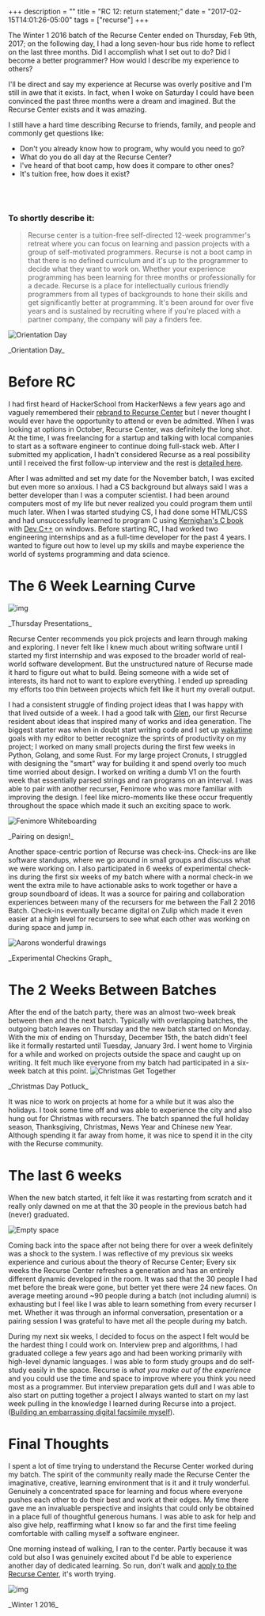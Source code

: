 +++
description = ""
title = "RC 12: return statement;"
date = "2017-02-15T14:01:26-05:00"
tags = ["recurse"]
+++


The Winter 1 2016 batch of the Recurse Center ended on Thursday, Feb 9th, 2017; on the following day, I had a long seven-hour bus ride home to reflect on the last three months. Did I accomplish what I set out to do? Did I become a better programmer? How would I describe my experience to others?

I'll be direct and say my experience at Recurse was overly positive and I'm still in awe that it exists. In fact, when I woke on Saturday I could have been convinced the past three months were a dream and imagined. But the Recurse Center exists and it was amazing.

I still have a hard time describing Recurse to friends, family, and people and commonly get questions like:

- Don't you already know how to program, why would you need to go?
- What do you do all day at the Recurse Center?
- I've heard of that boot camp, how does it compare to other ones?
- It's tuition free, how does it exist?
</br>
</br>

### To shortly describe it:
> Recurse center is a tuition-free self-directed 12-week programmer's retreat where you can focus on learning and passion projects with a group of self-motivated programmers. Recurse is not a boot camp in that there is no defined curriculum and it's up to the programmer to decide what they want to work on. Whether your experience programming has been learning for three months or professionally for a decade. Recurse is a place for intellectually curious friendly programmers from all types of backgrounds to hone their skills and get significantly better at programming. It's been around for over five years and is sustained by recruiting where if you're placed with a partner company, the company will pay a finders fee.

![Orientation Day](https://lh3.googleusercontent.com/oRFMQQGzHvqktWcN8rFi9AZzk4l_tU-lBNbxUEqQlrh4guYTboHhn1sqfxKvNLnQ9zbhzH9kz-dALZ6sfnyj5r45tCzVb4iKlNMo9cD5ilzy4pAz1o1rt657w3x69Hr1iFo-tK_QseAe8lgrgdUl2XMpAu8x6-6ypK59didiCOpbLuarHAGc546N4YOZzuHJtKAm2C0fsYgaTQqpXvWv9oEqDZ7h_xslrtgryJJlJNu11L8OPpyGtkEJ36BL64Mm70gAa_DwVN_ZIvjWJmrFyuiBm3H9zCQTfjgxdqFXpVk4jbYeDO3CtXjoor39u65ZYUmWY6Ar4qM03aGTocjqCxT_2vnODHCHpcA1QU-dXL5thursR4bpyHSTX00m9u0UvMgDhwvr-KuENWGf8j7g8ZDqMtMisfAWmfN8iw0eEjSjfxPP21BG4UfeqlqlC5T-FJ7ZEhdFuTJcIGOy-rMmF2IeiH5vrBTu5-lHIA-jlbem1Dv9h-YKsjGnlmnmPLrjQqDVy2RjAsY96WCWsF-vqHY4oTkJDJ6eWAWtDhfhFydo9jRriANnh7w58maKTOlDpNi5Xj_dcsEH9_zxAM5E9erGwMUvUECsvCZiPJBh27WgfrZaEGq3J6hHlLmdyEWoA1GKd2zy09TtxZtmXMLMp2LAMbuZkdrhn2Hkk2P2WB0=w439-h329-no)
<div class="caption">_Orientation Day_</div>

# Before RC
I had first heard of HackerSchool from HackerNews a few years ago and vaguely remembered their [rebrand to Recurse Center](https://www.recurse.com/blog/77-hacker-school-is-now-the-recurse-center) but I never thought I would ever have the opportunity to attend or even be admitted. When I was looking at options in October, Recurse Center, was definitely the long shot. At the time, I was freelancing for a startup and talking with local companies to start as a software engineer to continue doing full-stack web. After I submitted my application, I hadn't considered Recurse as a real possibility until I received the first follow-up interview and the rest is [detailed here](/recurse/the-application-process).

After I was admitted and set my date for the November batch, I was excited but even more so anxious. I had a CS background but always said I was a better developer than I was a computer scientist. I had been around computers most of my life but never realized you could program them until much later. When I was started studying CS, I had done some HTML/CSS and had unsuccessfully learned to program C using [Kernighan's C book](https://www.amazon.com/Programming-Language-Brian-W-Kernighan/dp/0131103628) with [Dev C++](http://www.bloodshed.net/devcpp.html) on windows.
Before starting RC, I had worked two engineering internships and as a full-time developer for the past 4 years. I wanted to figure out how to level up my skills and maybe experience the world of systems programming and data science.



# The 6 Week Learning Curve

![img](https://lh3.googleusercontent.com/BeaUyrFICyqXXamMuF0JmCF9iFb4yamFpgYDl5Ue1ksp3FBxrRKP9L7-KBhHhyNh5CzzA__gV98W0mFG3kkFGOxXxzWhpS0kG0Q8rEstf4W_kkQbH5BAWrR6Hlfzx6eWDZNcMYaXhtT3yHgN9Gzpd_1dNdVHd0KiGzE39YYnnbgqwpC1_KoTJdZKvm9aaDC_C0dUWifV3v_uQjpV-mjC_95xnTIfAxnGtlfTjFNv4P2mIQ1ZbH_Q2Ecf-hdkvo1J5_Ocqg8RA39H5VJ9PBB_aNeafA_IfJgzCGXWpz2v4G_9ehi7R31wGDuwTYOI0MuFJ_btpLCGaUvWKn-KINhsdta6ulAWLu2zxsEw1snvkarfbnZFIGuMt9hRYuUxC8dD02ue98e72PyNm1FDs5JAyt07w-XqrDOcNAyR4gP9WotGIDoQ8Y-wWxr6fS66lLHEooJirRcAAaNo1XxUeQu-YCmu0RtueKIzXdI08G3qo0y93kRo57YoQCYdMn5TtKf-5oFgD_FgPLhJMzjNM2Pn8uc29bQghHqBDt9ZhtYUxAa-1OHwTjrpB4Y2L56TBW4PY0rzgxYSfJmRezLZ_IdgiqvIGdOjFGwQs3L1sMljtFd_05WYG7TEy89P_W9b-YS0PRLMOsZf_AtyIoh0X8qKHzYsNa6uqJRdHV0MbOfpbnU=w960-h720-no)
<div class="caption">_Thursday Presentations_</div>

Recurse Center recommends you pick projects and learn through making and exploring. I never felt like I knew much about writing software until I started my first internship and was exposed to the broader world of real-world software development. But the unstructured nature of Recurse made it hard to figure out what to build. Being someone with a wide set of interests, its hard not to want to explore everything. I ended up spreading my efforts too thin between projects which felt like it hurt my overall output.

I had a consistent struggle of finding project ideas that I was happy with that lived outside of a week. I had a good talk with [Glen](glench.com), our first Recurse resident about ideas that inspired many of works and idea generation. The biggest starter was when in doubt start writing code and I set up [wakatime](https://wakatime.com) goals with my editor to better recognize the sprints of productivity on my project; I worked on many small projects during the first few weeks in Python, Golang, and some Rust. For my large project Cronuts, I struggled with designing the "smart" way for building it and spend overly too much time worried about design. I worked on writing a dumb V1 on the fourth week that essentially parsed strings and ran programs on an interval. I was able to pair with another recurser, Fenimore who was more familiar with improving the design. I feel like micro-moments like these occur frequently throughout the space which made it such an exciting space to work.

![Fenimore Whiteboarding](https://lh3.googleusercontent.com/9ysERP6u9hvVfg8S5A2PbUwRGb82gmHvh-e8_9oUWojBZV10JLzPJ0opN5zJ5Z3UWiRYgPFjr1zVZwFlBF95BF7Q013_MN0aKwdlf2z8Xrrsi9h13ALWNeAiQcZXV3Vtzwo-WkCZZTtGkXxT_OVzujqGg02tz7Q29Hvh0P5uPzelLYH_yin0_kkMvJSwcOsGZVTDfhsaoiAm6Y2ngG-Ge8y5Gcm-B8iyJoIZs4QqVe_cNlYhL_IhzZtXpHHzAbkTBWqiHtb2O6sfi7viCXHYX6AeXpJJvZQ3DjT9-i3laNdehiQGnT2IwXQKiw_Cp-rXOqia-Wlqk5XlOu-e7Q3HjOtz6O2vgi7gljiPKAAKS_wNV5nJouGpG3knTOtI8scEAS5k-oNAhLKwA48cntsD58WHi6g-eW36bN-daIabZvkmO_6wiUSl7g6FGAAlxy6laMphfPHysd03aTyad12VY8m34Eyo-YfmvgrRToxeopFJcYc3ZVzvY6Wo_NNyv5xm6QViO3AQzDi5m8XNmJ1PDMtkKNWQyQdRaMQWL5AwvsfwBomgsWHZeYa4FHm73xqA9Onxir7KPt5SfALxX4oV18cYwYpCMUHMP83p-AgqdNYxP4Wr-EJxYOWEFwAxV0Lqp_lVajefor9wJSdXMmO5xudGTgirhDh5kNXiG1pTxP8=w432-h325-no)
<div class="caption">_Pairing on design!_</div>


Another space-centric portion of Recurse was check-ins. Check-ins are like software standups, where we go around in small groups and discuss what we were working on. I also participated in 6 weeks of experimental check-ins during the first six weeks of my batch where with a normal check-in we went the extra mile to have actionable asks to work together or have a group soundboard of ideas. It was a source for pairing and collaboration experiences between many of the recursers for me between the Fall 2 2016 Batch. Check-ins eventually became digital on Zulip which made it even easier at a high level for recursers to see what each other was working on during space and jump in.


![Aarons wonderful drawings](https://lh3.googleusercontent.com/jZFxNLO2plUPCOS71Kvyeucn6JiCecJmwhDa4jdKYWiYg4bhBBjhMTPz2D4csWUlemAYVujMuUbK4MWfZ4pfZ24yA_cuT8WEC448AI9ddazcmR2HIH3xAUQTgSUk47jqRr0yk77CTJTpZgW6UGMosbnD2U1xxiZwk-UuOrST9pgEudMs8-8tzFDqIRS_bjFdg6vMy0m7ba3eYOJRCQVBOzNwDhxfYWhnwHGT2ZGgXW8_KvroxorGxqfJO2xg_XOPdsu5eMBD6p9Kqwf2N8f9eS9nOIH2Y0n-fL4n33cWqEQusE_oWXrsiTg8PfyE_vT_bQZUcOu8i6zO7HWZcd19dr5CpNvOTxw7cPP-ZJAKQFTofqg-vgXEJk4QkRRM-ukGXr-nl-WTKptt6tZXEJ9IdOUM5i-bTJXDVAVa0lChltPc9UB7lkhAOX4wUTcnxvyMn8KsUJhqNlPxKqnYcInc9CEgX34RUBvEf8-2cPK4Rr3AOX-HSf52UqvVTOwbblQLgMZXNgzO4uBt3cwjuF4WqNSajD6kCv0hUtlCubp4H64M1TStvZSW6jfIhNb3i3Ts7lqbG5REozJH3No4No4lVtj4oT5R0rHZuYOPPyk-zsxEtdPr9cvsj-dLORXBvAtI0XYSZEJEIuJZEIRMi5q9hRrT0cIXobdtbogiFpcjUhY=w960-h720-no)
<div class="caption">_Experimental Checkins Graph_</div>


# The 2 Weeks Between Batches

After the end of the batch party, there was an almost two-week break between then and the next batch. Typically with overlapping batches, the outgoing batch leaves on Thursday and the new batch started on Monday. With the mix of ending on Thursday, December 15th, the batch didn't feel like it formally restarted until Tuesday, January 3rd. I went home to Virginia for a while and worked on projects outside the space and caught up on writing. It felt much like everyone from my batch had participated in a six-week batch at this point.
![Christmas Get Together](https://lh3.googleusercontent.com/8pXaIPp-xR-MLKs7YWvds7euvXIPsP-lk4oc4fx2G0nlnlTBLTYer0TxyjoRy_hnWmB9HVUyeNuFrMf9jq5hLUsFKZY5em3Lvp68AWrsnxW2FVesGZ0taVF2oXD4RFjT5U7IxLXJSHL6H3VAsNFRfdGWpICsuzczBVi4Y4xM8452ZSlWynogS2RNDIIiq8zXeAX6hEc1Uj6u3aFNytJSEjyRctL3yE-jq4VopGXTvbeYXZJMfRN0O1ng1utN4-ve1xSTAP0aOALGgtp5BV-Jbtm5tZ2omdCtkEmjtrcJ_ArOjxd7HUfgPcUm53q0bEbu3HFkOzlKRRpS7wOW1MhTQjBntVTS63kliIDpxX8Ol_R1zyqaPvj-k8sp62NoB-aSPveFy8GFAFn8ycvfKMKRITUm1syYp_oqpTYqJAcFXClHQO_-PWHYwAfWQT2Y56MJ7JbwvOgtvP5VYM2Xk7wwc3qm1GVIRMXd32ZlBhW17FePX3ORwvJ508y6rvrT_N6F-SV68z3GA-apNiz4ubKUQbETvwYQhm4Trfm28njZrBdpQOuHqLxS9rUiiryJdBfYsVxoc-OJo1ddCD760PyRxgCNLPdaMic35EP0ZXQlEBk70laOt-s9QT2PBCzs9M5Je49rM7JHNaRz28aZPrzRY-VGg2yVUQLkrkdNOf7K-M8=w328-h246-no)
<div class="caption">_Christmas Day Potluck_</div>


It was nice to work on projects at home for a while but it was also the holidays. I took some time off and was able to experience the city and also hung out for Christmas with recursers. The batch spanned the full holiday season, Thanksgiving, Christmas, News Year and Chinese new Year. Although spending it far away from home, it was nice to spend it in the city with the Recurse community.

# The last 6 weeks


When the new batch started, it felt like it was restarting from scratch and it really only dawned on me at that the 30 people in the previous batch had (never) graduated.

![Empty space](https://lh3.googleusercontent.com/_DPga_lZuDKKVC7Cl-_BirmOowARV7vWmDisuMYF814qep9F-Gf8hwk_hnUoR5ZKqMIBLBigWSXAB6HH9zyM-nql-z2qT1U-pIEYZAE3YJ7lbuSs-kDPwnY6mD5Ojm3Lnm0bFdWyfZ7Pf7CQZ-urtgBZ3p-WeyFeOLkgDT6fdXqEVs6r7oy1MKH-U5uUoCu6jiB1KyNHmINy9yPStUtJ4o1mMSO8-mpQ6B9bSFAlIQZqwcvPgkGXVplTkF8n2mAm4ulaRIpWZSUMvHHpcMDR79tonSuBc24ciV9X_bsHaDQ0zDyVwaCTC31-UttLGAqqA4So_3DNwgnPGqOfmw-Dnq0XRIW2kuwKaB26OWHxzFtErtpFYRwhrPnz01EJxRcGgQ4Wp5ylCmW1ID3n19N2fkIdVRxQ0f8QIBzDrzBPD3T-GTXqmUJ8xC5pAAzewPv1hujDihkPsXv3DpdicS6JH3u77Rx6VZvrD0q-TCIUyy4QYhJibMGztFHf1r1jcGqu_HR3itP_P9y4eUGSYJExUBGQERJvGxJ4NBXnR49HrV2i26BOE4iUYh2dczQKDFncVQJRD3BWgTk_0nYSCPaQ3jJRrcNJ6keAPWu2X_LsRRExSLrU8MePT5rcmS-BjYMHc0cHWtByFLVDgM6PgH7rP8-5xUIz8n33CM4wRjH5sr8=w960-h720-no)

Coming back into the space after not being there for over a week definitely was a shock to the system. I was reflective of my previous six weeks experience and curious about the theory of Recurse Center; Every six weeks the Recurse Center refreshes a generation and has an entirely different dynamic developed in the room.
It was sad that the 30 people I had met before the break were gone, but better yet there were 24 new faces. On average meeting around ~90 people during a batch (not including alumni) is exhausting but I feel like I was able to learn something from every recurser I met. Whether it was through an informal conversation, presentation or a pairing session I was grateful to have met all the people during my batch.

During my next six weeks, I decided to focus on the aspect I felt would be the hardest thing I could work on. Interview prep and algorithms, I had graduated college a few years ago and had been working primarily with high-level dynamic languages. I was able to form study groups and do self-study easily in the space. Recurse is _what you make out of the experience_ and you could use the time and space to improve where you think you need most as a programmer.
But interview preparation gets dull and I was able to also start on putting together a project I always wanted to start on my last week pulling in the knowledge I learned during Recurse into a project. ([Building an embarrassing digital facsimile myself](https://blog.stanzheng.com/recurse/ai-chatbots/)).


# Final Thoughts

I spent a lot of time trying to understand the Recurse Center worked during my batch.  The spirit of the community really made the Recurse Center the imaginative, creative, learning environment that is it and it truly wonderful.
Genuinely a concentrated space for learning and focus where everyone pushes each other to do their best and work at their edges. My time there gave me an invaluable perspective and insights that could only be obtained in a place full of thoughtful generous humans. I was able to ask for help and also give help, reaffirming what I know so far and the first time feeling comfortable with calling myself a software engineer.

One morning instead of walking, I ran to the center. Partly because it was cold but also I was genuinely excited about I'd be able to experience another day of dedicated learning. So run, don't walk and [apply to the Recurse Center](https://www.recurse.com/scout/click?t=710ee58e0b0ad8d9f443f9c9440137f1), it's worth trying.

![img](https://lh3.googleusercontent.com/NkXiMaJoQKTED6Ry8YFiHYXi67cBEN8A7KclA-lGhLDcczv8lr0htanACXNnuNSk_HPcEcbRU6_yibGziwPLOOPKFUHyFEecQ0tbdwqlVL4t5QHopIM4Z3MTHCMS4WESdn8py0rVqbziZV28um20uOiJ9ClySZJy-pS4ys0UiBxjM7CZBvRiyqnxYvrJz2yqbzWbavxI904A2TOmWH53zosfXNgXDmqJXMMR8xP8VVJb2MXkyXVJitABRk2hz8kojk0yGhOWdwRzQT3dpEEKnY_ErIwobST-VaQjx0xnncN3KTlx0pgv2IXJtTUuC1ciwMa2Pn5tBQ8mdELhFQRDrH1494t67VHJLgmcOcfeaGJqK6x2IdHj-jJlzS4iz9YdxHv8-vXMsmGAlAQNBPw8hWoyaoWjglLtBk2nbGcn60BOZPjbcWKqxRDklyBIITQmBs1tG6APCZsLrBPWKvhBy-K0DYpcBucvmPycYrKnZ6Pe8sIstHp6qeG8I0czSOeaXLGPpT0zTTzuR4F7V3WQHO14-o9mkiFXrqaU5i6x6J09E7Uw1LGmgkQTtbz663E-DovdWWvosekWTPd9B5psPY_thFulCy81hTSxsw-KWASK2C0oz7B9OTaSheeB05NvC9n0ZjqfAbATJ4ZEp6FjZKjEdb4srnaDb3PrHcvjBfM=s960-no)
<div class="caption">_Winter 1 2016_</div>